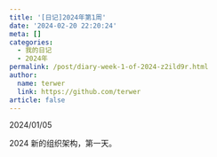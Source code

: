 ```yaml
---
title: '[日记]2024年第1周'
date: '2024-02-20 22:20:24'
meta: []
categories:
  - 我的日记
  - 2024年
permalink: /post/diary-week-1-of-2024-z2ild9r.html
author:
  name: terwer
  link: https://github.com/terwer
article: false
---
```



<!-- more -->




2024/01/05

2024 新的组织架构，第一天。
